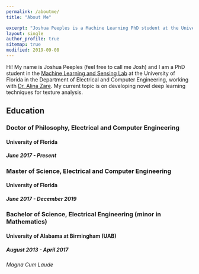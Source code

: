 ```yaml
---
permalink: /aboutme/
title: "About Me"

excerpt: "Joshua Peeples is a Machine Learning PhD student at the University of Florida."
layout: single
author_profile: true
sitemap: true
modified: 2019-09-08
---
```


Hi! My name is Joshua Peeples (feel free to call me Josh) and I am a PhD student in the
[Machine Learning and Sensing Lab](https://faculty.eng.ufl.edu/machine-learning/machine-learning-sensing-lab/) at the
University of Florida in the Department of Electrical and Computer Engineering, working with
[Dr. Alina Zare](https://faculty.eng.ufl.edu/machine-learning/people/faculty/).
My current topic is on developing novel deep learning techniques for texture analysis. 


## Education

### Doctor of Philosophy, Electrical and Computer Engineering

#### University of Florida

##### June 2017 - Present

### Master of Science, Electrical and Computer Engineering

#### University of Florida

##### June 2017 - December 2019

### Bachelor of Science, Electrical Engineering (minor in Mathematics)

#### University of Alabama at Birmingham (UAB)

##### August 2013 - April 2017

###### Magna Cum Laude

<!-- ### Programming Languages
* MATLAB
* Python -->